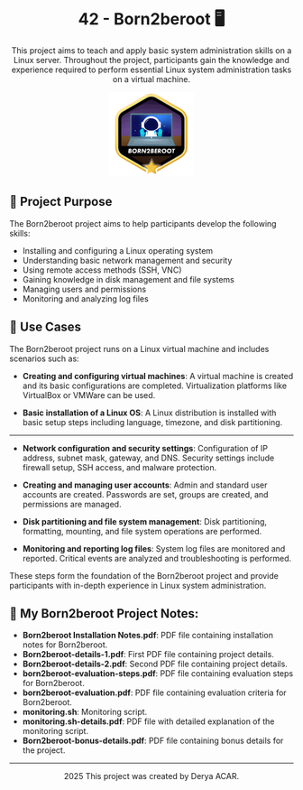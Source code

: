 <!-- Project Title -->
<h1 align="center">42 - Born2beroot 🖥️</h1>

<!-- Project Description -->
<p align="center">
This project aims to teach and apply basic system administration skills on a Linux server. Throughout the project, participants gain the knowledge and experience required to perform essential Linux system administration tasks on a virtual machine.
</p>

<!-- Project Logo or Image -->
<p align="center">
  <a target="blank"><img src="https://github.com/deryaxacar/42-Born2beroot/blob/main/born2beroot.png" height="150" width="150" /></a>
</p>

## 🎯 Project Purpose

The Born2beroot project aims to help participants develop the following skills:

- Installing and configuring a Linux operating system  
- Understanding basic network management and security  
- Using remote access methods (SSH, VNC)  
- Gaining knowledge in disk management and file systems  
- Managing users and permissions  
- Monitoring and analyzing log files  

## 🔧 Use Cases

The Born2beroot project runs on a Linux virtual machine and includes scenarios such as:

- **Creating and configuring virtual machines**: A virtual machine is created and its basic configurations are completed. Virtualization platforms like VirtualBox or VMWare can be used.

- **Basic installation of a Linux OS**: A Linux distribution is installed with basic setup steps including language, timezone, and disk partitioning.

---

- **Network configuration and security settings**: Configuration of IP address, subnet mask, gateway, and DNS. Security settings include firewall setup, SSH access, and malware protection.

- **Creating and managing user accounts**: Admin and standard user accounts are created. Passwords are set, groups are created, and permissions are managed.

- **Disk partitioning and file system management**: Disk partitioning, formatting, mounting, and file system operations are performed.

- **Monitoring and reporting log files**: System log files are monitored and reported. Critical events are analyzed and troubleshooting is performed.

These steps form the foundation of the Born2beroot project and provide participants with in-depth experience in Linux system administration.

## 📑 My Born2beroot Project Notes:

- **Born2beroot Installation Notes.pdf**: PDF file containing installation notes for Born2beroot.  
- **Born2beroot-details-1.pdf**: First PDF file containing project details.  
- **Born2beroot-details-2.pdf**: Second PDF file containing project details.  
- **born2beroot-evaluation-steps.pdf**: PDF file containing evaluation steps for Born2beroot.  
- **born2beroot-evaluation.pdf**: PDF file containing evaluation criteria for Born2beroot.  
- **monitoring.sh**: Monitoring script.  
- **monitoring.sh-details.pdf**: PDF file with detailed explanation of the monitoring script.  
- **Born2beroot-bonus-details.pdf**: PDF file containing bonus details for the project.

---

<p align="center">2025 This project was created by Derya ACAR.</p>
